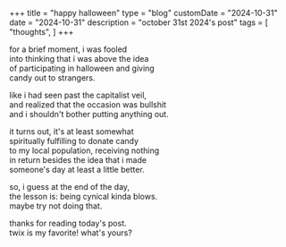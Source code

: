 +++
title = "happy halloween"
type = "blog"
customDate = "2024-10-31"
date = "2024-10-31"
description = "october 31st 2024's post"
tags = [
    "thoughts",
]
+++

for a brief moment, i was fooled\
into thinking that i was above the idea\
of participating in halloween and giving\
candy out to strangers.

like i had seen past the capitalist veil,\
and realized that the occasion was bullshit\
and i shouldn't bother putting anything out.

it turns out, it's at least somewhat\
spiritually fulfilling to donate candy\
to my local population, receiving nothing\
in return besides the idea that i made\
someone's day at least a little better.

so, i guess at the end of the day,\
the lesson is: being cynical kinda blows.\
maybe try not doing that.

thanks for reading today's post.\
twix is my favorite! what's yours?